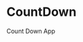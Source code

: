 # CountDown
 Count Down App
         
                        
                                                                                                                                 
                                                                                                       
                                                                                                     
                                                                                         
                                                                             
                                                    
                                 
                       
       
  
   
